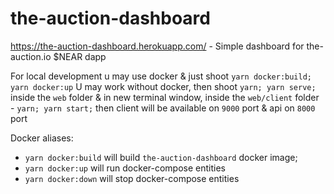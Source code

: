 # the-auction-dashboard
https://the-auction-dashboard.herokuapp.com/ - Simple dashboard for the-auction.io $NEAR dapp

For local development u may use docker & just shoot `yarn docker:build; yarn docker:up`
U may work without docker, then shoot `yarn; yarn serve;` inside the `web` folder & in new terminal window, inside the `web/client` folder - `yarn; yarn start;` then client will be available on `9000` port & api on `8000` port

Docker aliases:
  - `yarn docker:build` will build `the-auction-dashboard` docker image;
  - `yarn docker:up` will run docker-compose entities
  - `yarn docker:down` will stop docker-compose entities
